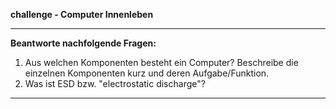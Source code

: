 
**challenge - Computer Innenleben**

---

**Beantworte nachfolgende Fragen:**

1. Aus welchen Komponenten besteht ein Computer? Beschreibe die einzelnen Komponenten kurz und deren Aufgabe/Funktion.
2. Was ist ESD bzw. "electrostatic discharge"?

---
